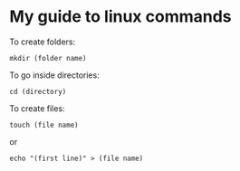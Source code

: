# My guide to linux commands

To create folders:

```
mkdir (folder name)
```

To go inside directories:

```
cd (directory)
```

To create files:

```
touch (file name)
```
or
```
echo "(first line)" > (file name)
```